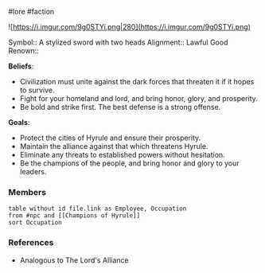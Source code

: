  #lore #faction

![https://i.imgur.com/9g0STYi.png|280](https://i.imgur.com/9g0STYi.png)

Symbol:: A stylized sword with two heads
Alignment:: Lawful Good
Renown:: 

**Beliefs**:

- Civilization must unite against the dark forces that threaten it if it hopes to survive.
- Fight for your homeland and lord, and bring honor, glory, and prosperity.
- Be bold and strike first. The best defense is a strong offense.

**Goals**:

 - Protect the cities of Hyrule and ensure their prosperity.
 - Maintain the alliance against that which threatens Hyrule.
 - Eliminate any threats to established powers without hesitation.
 - Be the champions of the people, and bring honor and glory to your leaders.

### Members

```dataview
table without id file.link as Employee, Occupation
from #npc and [[Champions of Hyrule]]
sort Occupation
```

### References

* Analogous to The Lord's Alliance
